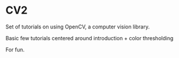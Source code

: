 # CV2

Set of tutorials on using OpenCV, a computer vision library.

Basic few tutorials centered around introduction + color thresholding

For fun.
